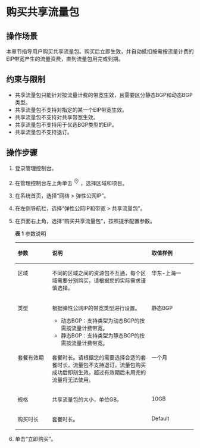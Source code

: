 # 购买共享流量包<a name="traffic_0003"></a>

## 操作场景<a name="zh-cn_topic_0133477965_section15598193716333"></a>

本章节指导用户购买共享流量包。购买后立即生效，并自动抵扣按需按流量计费的EIP带宽产生的流量资费，直到流量包用完或到期。

## 约束与限制<a name="zh-cn_topic_0133477965_section1576104715410"></a>

-   共享流量包只能针对按流量计费的带宽生效，且需要区分静态BGP和动态BGP类型。
-   共享流量包不支持对指定的某一个EIP带宽生效。
-   共享流量包不支持对共享带宽生效。
-   共享流量包不支持用于优选BGP类型的EIP。
-   共享流量包不支持退订。

## 操作步骤<a name="zh-cn_topic_0133477965_section61611234143615"></a>

1.  登录管理控制台。
2.  在管理控制台左上角单击![](figures/icon-region.png)，选择区域和项目。
3.  在系统首页，选择“网络 \> 弹性公网IP”。
4.  在左侧导航栏，选择“弹性公网IP和带宽 \> 共享流量包”。
5.  在页面右上角，选择“购买共享流量包”，按照提示配置参数。

    **表 1**  参数说明

    <a name="zh-cn_topic_0133477965_t9c09e108a58e47cd8be10575494ef9c2"></a>
    <table><thead align="left"><tr id="zh-cn_topic_0133477965_r243a457356d844a28b2c5dfcb381d3ca"><th class="cellrowborder" valign="top" width="19.24%" id="mcps1.2.4.1.1"><p id="zh-cn_topic_0133477965_a351cf2430e0e40d2bc4e0b8e509649bb"><a name="zh-cn_topic_0133477965_a351cf2430e0e40d2bc4e0b8e509649bb"></a><a name="zh-cn_topic_0133477965_a351cf2430e0e40d2bc4e0b8e509649bb"></a>参数</p>
    </th>
    <th class="cellrowborder" valign="top" width="55.7%" id="mcps1.2.4.1.2"><p id="zh-cn_topic_0133477965_abf569c9e39bd4ba99a7ab37cc60e6883"><a name="zh-cn_topic_0133477965_abf569c9e39bd4ba99a7ab37cc60e6883"></a><a name="zh-cn_topic_0133477965_abf569c9e39bd4ba99a7ab37cc60e6883"></a>说明</p>
    </th>
    <th class="cellrowborder" valign="top" width="25.06%" id="mcps1.2.4.1.3"><p id="zh-cn_topic_0133477965_af6ab204c10ca462f889acfe449817860"><a name="zh-cn_topic_0133477965_af6ab204c10ca462f889acfe449817860"></a><a name="zh-cn_topic_0133477965_af6ab204c10ca462f889acfe449817860"></a>取值样例</p>
    </th>
    </tr>
    </thead>
    <tbody><tr id="zh-cn_topic_0133477965_rc908647483fd4e478dc43fd83fcb6575"><td class="cellrowborder" valign="top" width="19.24%" headers="mcps1.2.4.1.1 "><p id="zh-cn_topic_0133477965_p6840101583112"><a name="zh-cn_topic_0133477965_p6840101583112"></a><a name="zh-cn_topic_0133477965_p6840101583112"></a>区域</p>
    </td>
    <td class="cellrowborder" valign="top" width="55.7%" headers="mcps1.2.4.1.2 "><p id="zh-cn_topic_0133477965_p1042216513118"><a name="zh-cn_topic_0133477965_p1042216513118"></a><a name="zh-cn_topic_0133477965_p1042216513118"></a>不同的区域之间的资源包不互通，每个区域需要分别购买，请根据您的实际需求谨慎选择。</p>
    <p id="zh-cn_topic_0133477965_p194221750111"><a name="zh-cn_topic_0133477965_p194221750111"></a><a name="zh-cn_topic_0133477965_p194221750111"></a></p>
    </td>
    <td class="cellrowborder" valign="top" width="25.06%" headers="mcps1.2.4.1.3 "><p id="zh-cn_topic_0133477965_p14727534142017"><a name="zh-cn_topic_0133477965_p14727534142017"></a><a name="zh-cn_topic_0133477965_p14727534142017"></a>华东-上海一</p>
    </td>
    </tr>
    <tr id="zh-cn_topic_0133477965_ra338f8572c2042b1909a2e07a43a1868"><td class="cellrowborder" valign="top" width="19.24%" headers="mcps1.2.4.1.1 "><p id="zh-cn_topic_0133477965_p138341015183117"><a name="zh-cn_topic_0133477965_p138341015183117"></a><a name="zh-cn_topic_0133477965_p138341015183117"></a>类型</p>
    </td>
    <td class="cellrowborder" valign="top" width="55.7%" headers="mcps1.2.4.1.2 "><p id="zh-cn_topic_0133477965_p1282104055119"><a name="zh-cn_topic_0133477965_p1282104055119"></a><a name="zh-cn_topic_0133477965_p1282104055119"></a>根据<span id="zh-cn_topic_0133477965_text75141431403"><a name="zh-cn_topic_0133477965_text75141431403"></a><a name="zh-cn_topic_0133477965_text75141431403"></a></span><span id="zh-cn_topic_0133477965_text14514143606"><a name="zh-cn_topic_0133477965_text14514143606"></a><a name="zh-cn_topic_0133477965_text14514143606"></a>弹性公网IP</span>的带宽类型进行设置。</p>
    <a name="zh-cn_topic_0133477965_ul11916357165213"></a><a name="zh-cn_topic_0133477965_ul11916357165213"></a><ul id="zh-cn_topic_0133477965_ul11916357165213"><li>动态BGP：支持类型为动态BGP的按需按流量计费带宽。</li><li>静态BGP：支持类型为静态BGP的按需按流量计费带宽。</li></ul>
    </td>
    <td class="cellrowborder" valign="top" width="25.06%" headers="mcps1.2.4.1.3 "><p id="zh-cn_topic_0133477965_p483221523120"><a name="zh-cn_topic_0133477965_p483221523120"></a><a name="zh-cn_topic_0133477965_p483221523120"></a>静态BGP</p>
    </td>
    </tr>
    <tr id="zh-cn_topic_0133477965_ra7655f6b0a5c4d13a2b144962179f7c7"><td class="cellrowborder" valign="top" width="19.24%" headers="mcps1.2.4.1.1 "><p id="zh-cn_topic_0133477965_p2083012157319"><a name="zh-cn_topic_0133477965_p2083012157319"></a><a name="zh-cn_topic_0133477965_p2083012157319"></a>套餐有效期</p>
    </td>
    <td class="cellrowborder" valign="top" width="55.7%" headers="mcps1.2.4.1.2 "><p id="zh-cn_topic_0133477965_p12555103817590"><a name="zh-cn_topic_0133477965_p12555103817590"></a><a name="zh-cn_topic_0133477965_p12555103817590"></a>套餐时长。请根据您的需要选择合适的套餐时长，流量包不支持退订，流量包购买成功后即刻生效，超过有效期后未用完的流量将无法使用。</p>
    </td>
    <td class="cellrowborder" valign="top" width="25.06%" headers="mcps1.2.4.1.3 "><p id="zh-cn_topic_0133477965_p48568251385"><a name="zh-cn_topic_0133477965_p48568251385"></a><a name="zh-cn_topic_0133477965_p48568251385"></a>一个月</p>
    </td>
    </tr>
    <tr id="zh-cn_topic_0133477965_rb52b3141fd1645fa9b31b70b568453ed"><td class="cellrowborder" valign="top" width="19.24%" headers="mcps1.2.4.1.1 "><p id="zh-cn_topic_0133477965_p19843142715587"><a name="zh-cn_topic_0133477965_p19843142715587"></a><a name="zh-cn_topic_0133477965_p19843142715587"></a>规格</p>
    </td>
    <td class="cellrowborder" valign="top" width="55.7%" headers="mcps1.2.4.1.2 "><p id="zh-cn_topic_0133477965_p982881514319"><a name="zh-cn_topic_0133477965_p982881514319"></a><a name="zh-cn_topic_0133477965_p982881514319"></a>共享流量包的大小，单位GB。</p>
    </td>
    <td class="cellrowborder" valign="top" width="25.06%" headers="mcps1.2.4.1.3 "><p id="zh-cn_topic_0133477965_p782441543118"><a name="zh-cn_topic_0133477965_p782441543118"></a><a name="zh-cn_topic_0133477965_p782441543118"></a>10GB</p>
    </td>
    </tr>
    <tr id="zh-cn_topic_0133477965_row156841537885"><td class="cellrowborder" valign="top" width="19.24%" headers="mcps1.2.4.1.1 "><p id="zh-cn_topic_0133477965_p106861937382"><a name="zh-cn_topic_0133477965_p106861937382"></a><a name="zh-cn_topic_0133477965_p106861937382"></a>购买时长</p>
    </td>
    <td class="cellrowborder" valign="top" width="55.7%" headers="mcps1.2.4.1.2 "><p id="zh-cn_topic_0133477965_p19686163713818"><a name="zh-cn_topic_0133477965_p19686163713818"></a><a name="zh-cn_topic_0133477965_p19686163713818"></a>套餐时长。</p>
    </td>
    <td class="cellrowborder" valign="top" width="25.06%" headers="mcps1.2.4.1.3 "><p id="zh-cn_topic_0133477965_p10686193716814"><a name="zh-cn_topic_0133477965_p10686193716814"></a><a name="zh-cn_topic_0133477965_p10686193716814"></a>Default</p>
    </td>
    </tr>
    </tbody>
    </table>

6.  单击“立即购买”。

